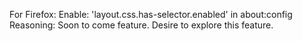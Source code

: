 For Firefox:
Enable: 'layout.css.has-selector.enabled' in about:config
Reasoning: Soon to come feature. Desire to explore this feature.
